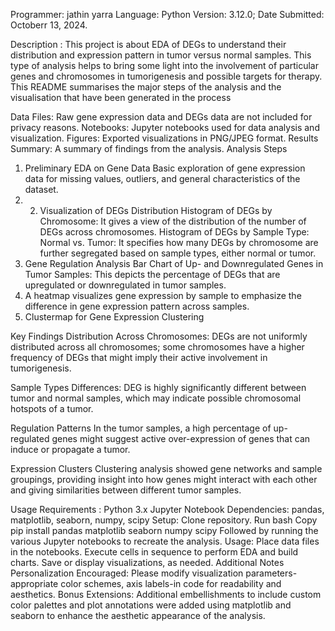 Programmer: jathin yarra
Language: Python
Version: 3.12.0;
Date Submitted: Octoberr 13, 2024.

Description :
This project is about EDA of DEGs to understand their distribution and expression pattern in tumor versus normal samples. This type of analysis helps to bring some light into the involvement of particular genes and chromosomes in tumorigenesis and possible targets for therapy. This README summarises the major steps of the analysis and the visualisation that have been generated in the process

Data Files: Raw gene expression data and DEGs data are not included for privacy reasons. 
Notebooks: Jupyter notebooks used for data analysis and visualization. 
Figures: Exported visualizations in PNG/JPEG format. Results 
Summary: A summary of findings from the analysis.
Analysis Steps 
1. Preliminary EDA on Gene Data Basic exploration of gene expression data for missing values, outliers, and general characteristics of the dataset.
2. 2. Visualization of DEGs Distribution
Histogram of DEGs by Chromosome: It gives a view of the distribution of the number of DEGs across chromosomes.
Histogram of DEGs by Sample Type: Normal vs. Tumor: It specifies how many DEGs by chromosome are further segregated based on sample types, either normal or tumor.
3. Gene Regulation Analysis Bar Chart of Up- and Downregulated Genes in Tumor Samples: This depicts the percentage of DEGs that are upregulated or downregulated in tumor samples.
4. A heatmap visualizes gene expression by sample to emphasize the difference in gene expression pattern across samples.
5. Clustermap for Gene Expression Clustering

Key Findings
Distribution Across Chromosomes:
DEGs are not uniformly distributed across all chromosomes; some chromosomes have a higher frequency of DEGs that might imply their active involvement in tumorigenesis.

Sample Types Differences:
DEG is highly significantly different between tumor and normal samples, which may indicate possible chromosomal hotspots of a tumor.

Regulation Patterns
In the tumor samples, a high percentage of up-regulated genes might suggest active over-expression of genes that can induce or propagate a tumor.

Expression Clusters
Clustering analysis showed gene networks and sample groupings, providing insight into how genes might interact with each other and giving similarities between different tumor samples.

Usage Requirements :
Python 3.x
Jupyter Notebook
Dependencies: pandas, matplotlib, seaborn, numpy, scipy Setup: Clone repository. Run bash Copy pip install pandas matplotlib seaborn numpy scipy Followed by running the various Jupyter notebooks to recreate the analysis. Usage: Place data files in the notebooks. Execute cells in sequence to perform EDA and build charts. Save or display visualizations, as needed. Additional Notes Personalization Encouraged: Please modify visualization parameters-appropriate color schemes, axis labels-in code for readability and aesthetics. Bonus Extensions:
Additional embellishments to include custom color palettes and plot annotations were added using matplotlib and seaborn to enhance the aesthetic appearance of the analysis.
